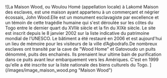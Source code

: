 
<div class="figure" markdown="1">
![La Maison Wood, ou Woulou Homé  (appellation locale) à Lakomé Maison des esclaves, est une maison ayant appartenu à un  commerçant et négrier écossais, John Wood.Elle est un monument esclavagiste par excellence et un témoin de cette tragédie humaine qui s'est déroulée sur les côtes du Togo entre le dernier quart du XVIIè siècle et la fin du XIXè siècle. Le site est inscrit depuis le 8 janvier 2002 sur la liste indicative du patrimoine mondial de l’UNESCO. Le bâtiment a été restauré en 2006 et est aujourd'hui un lieu de mémoire pour les visiteurs de la ville d’Agbodrafo.De nombreux esclaves ont transité par la cave de "Wood Home" et Gatovoudo un puits dénommé, puits des enchainés. Ils prenaient leur ultime bain de purification dans ce puits avant leur embarquement vers les Amériques. C'est en 1999 qu'elle a été inscrite sur la liste nationale des biens culturels du Togo.
 ](/images/image_maison_wood.png "Maison Wood")
</div>